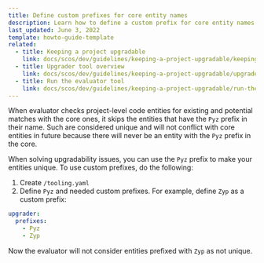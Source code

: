 ```yaml
---
title: Define custom prefixes for core entity names
description: Learn how to define a custom prefix for core entity names
last_updated: June 3, 2022
template: howto-guide-template
related:
  - title: Keeping a project upgradable
    link: docs/scos/dev/guidelines/keeping-a-project-upgradable/keeping-a-project-upgradable.html
  - title: Upgrader tool overview
    link: docs/scos/dev/guidelines/keeping-a-project-upgradable/upgrader-tool-overview.html
  - title: Run the evaluator tool
    link: docs/scos/dev/guidelines/keeping-a-project-upgradable/run-the-evaluator-tool.html
---
```


When evaluator checks project-level code entities for existing and potential matches with the core ones, it skips the entities that have the `Pyz` prefix in their name. Such are considered unique and will not conflict with core entities in future because there will never be an entity with the `Pyz` prefix in the core.

When solving upgradability issues, you can use the `Pyz` prefix to make your entities unique. To use custom prefixes, do the following:

1. Create `/tooling.yaml`
2. Define `Pyz` and needed custom prefixes. For example, define `Zyp` as a custom prefix:

```yaml
upgrader:
  prefixes:
    - Pyz
    - Zyp
```

Now the evaluator will not consider entities prefixed with `Zyp` as not unique.
